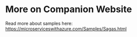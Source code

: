 # More on Companion Website
Read more about samples here: https://microserviceswithazure.com/Samples/Sagas.html
